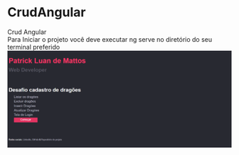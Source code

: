 # CrudAngular
Crud Angular
<br>
Para Iniciar o projeto você deve executar ng serve no diretório do seu terminal preferido
<br>
![alt text](https://github.com/LuanMattos/CrudAngular/blob/master/scree/1.png "Screenshot 1")

